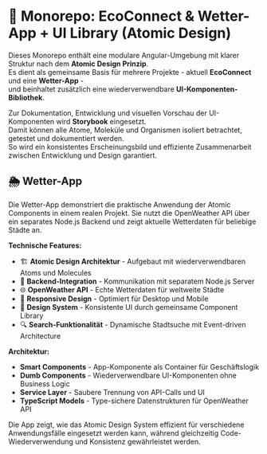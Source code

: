 # 🌱 Monorepo: EcoConnect & Wetter-App + UI Library (Atomic Design)

Dieses Monorepo enthält eine modulare Angular-Umgebung mit klarer Struktur nach dem **Atomic Design Prinzip**.  
Es dient als gemeinsame Basis für mehrere Projekte - aktuell **EcoConnect** und eine **Wetter-App** -  
und beinhaltet zusätzlich eine wiederverwendbare **UI-Komponenten-Bibliothek**.

Zur Dokumentation, Entwicklung und visuellen Vorschau der UI-Komponenten wird **Storybook** eingesetzt.  
Damit können alle Atome, Moleküle und Organismen isoliert betrachtet, getestet und dokumentiert werden.  
So wird ein konsistentes Erscheinungsbild und effiziente Zusammenarbeit zwischen Entwicklung und Design garantiert.

## 🌦️ Wetter-App

Die Wetter-App demonstriert die praktische Anwendung der Atomic Components in einem realen Projekt. Sie nutzt die OpenWeather API über ein separates Node.js Backend und zeigt aktuelle Wetterdaten für beliebige Städte an.

**Technische Features:**
- 🏗️ **Atomic Design Architektur** - Aufgebaut mit wiederverwendbaren Atoms und Molecules
- 🔗 **Backend-Integration** - Kommunikation mit separatem Node.js Server
- 🌐 **OpenWeather API** - Echte Wetterdaten für weltweite Städte
- 📱 **Responsive Design** - Optimiert für Desktop und Mobile
- 🎨 **Design System** - Konsistente UI durch gemeinsame Component Library
- 🔍 **Search-Funktionalität** - Dynamische Stadtsuche mit Event-driven Architecture

**Architektur:**
- **Smart Components** - App-Komponente als Container für Geschäftslogik
- **Dumb Components** - Wiederverwendbare UI-Komponenten ohne Business Logic
- **Service Layer** - Saubere Trennung von API-Calls und UI
- **TypeScript Models** - Type-sichere Datenstrukturen für OpenWeather API

Die App zeigt, wie das Atomic Design System effizient für verschiedene Anwendungsfälle eingesetzt werden kann, während gleichzeitig Code-Wiederverwendung und Konsistenz gewährleistet werden.